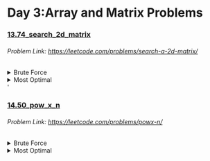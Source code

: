 # Day 3:Array and Matrix Problems

### [13.74_search_2d_matrix](https://github.com/shamli1997/sde_sheet_180_problems/blob/main/sde_sheet_180_problems/Day_3_Array_Matrix/13.74_search_2d_matrix.py)
###### Problem Link: https://leetcode.com/problems/search-a-2d-matrix/
<details><summary>Brute Force</summary>


##### TC: O(M * N)
##### SC: O(1)
##### Algorithm
1.  We can traverse through every element that is present in the matrix and return true if we found any element in the matrix is equal to the target integer.
2. If the traversal is finished we can directly return false as we did not find any element in the matrix to be equal to the target integer.
</details>

<details><summary>Most Optimal</summary>

##### TC: O(log(M*N))

##### SC: O(1)
##### Algorithm
 1. As it is clearly mentioned that the given matrix will be row-wise and column-wise sorted, we can see that the elements in the matrix will be in a monotonically increasing order. So we can apply binary search to search the matrix. Consider the 2D matrix as a 1D matrix having indices from 0 to (m*n)-1 and apply binary search.
 2. Initially have a low index as the first index of the considered 1D matrix(i.e: 0) and high index as the last index of the considered 1D matrix(i.e: (m*n)-1).
 3. Now apply binary search. Run a while loop with the condition low<=high. Get the middle index as (low+high)/2.We can get the element at middle index using matrix[middle/m][middle%m].
 4. If the element present at the middle index is greater than the target, then it is obvious that the target element will not exist beyond the middle index. So shrink the search space by updating the high index to middle-1. 
 5. If the middle index element is lesser than the target, shrink the search space by updating the low index to middle+1.
 6. If the middle index element is equal to the target integer, return true.
 7. Once the loop terminates we can directly return false as we did not find the target element.

</details>'

### [14.50_pow_x_n](https://github.com/shamli1997/sde_sheet_180_problems/blob/main/sde_sheet_180_problems/Day_3_Array_Matrix/14.50_pow_x_n.py)
###### Problem Link: https://leetcode.com/problems/powx-n/
<details><summary>Brute Force</summary>


##### TC: O(N)
##### SC: O(1)
##### Algorithm
1.  Looping from 1 to n and keeping a ans variable. Now every time your loop runs, multiply x with ans. At last, we will return the ans.
2. Now if n is negative we must check if n is negative, if it is negative divide 1 by the and.
</details>

<details><summary>Most Optimal</summary>

##### TC: O(log N)

##### SC: O(1)
##### Algorithm
1. Initialize ans as 1.0  and store a duplicate copy of n i.e nn using to avoid overflow
2. Check if nn is a negative number, in that case, make it a positive number.
3. Keep on iterating until nn is greater than zero, now if nn is an odd power then multiply x with ans ans reduce nn by 1. Else multiply x with itself and divide nn by two.
4. Now after the entire binary exponentiation is complete and nn becomes zero, check if n is a negative value we know the answer will be 1 by ans.

</details>